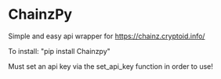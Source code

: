 # ChainzPy
Simple and easy api wrapper for https://chainz.cryptoid.info/

To install: "pip install Chainzpy" 

Must set an api key via the set_api_key function in order to use! 
